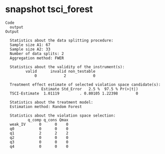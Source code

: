 # snapshot tsci_forest

    Code
      output
    Output
      
      Statistics about the data splitting procedure:
      Sample size A1: 67 
      Sample size A2: 33 
      Number of data splits: 2 
      Aggregation method: FWER 
      
      Statistics about the validity of the instrument(s):
             valid      invalid non_testable 
                 0            2            0 
      
      Treatment effect estimate of selected violation space candidate(s):
                    Estimate Std_Error   2.5 %  97.5 % Pr(>|t|)
      TSCI-Estimate  1.01119         . 0.80105 1.22398        0
      
      Statistics about the treatment model:
      Estimation method: Random Forest 
      
      Statistics about the violation space selection:
              q_comp q_cons Qmax
      weak_IV      0      0    0
      q0           0      0    0
      q1           2      2    2
      q2           0      0    0
      q3           0      0    0
      q4           0      0    0

